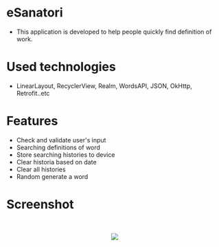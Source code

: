 # eSanatori
- This application is developed to help people quickly find definition of work. <br>
# Used technologies 
- LinearLayout, RecyclerView, Realm, WordsAPI, JSON, OkHttp, Retrofit..etc<br>
# Features
- Check and validate user's input
- Searching definitions of word
- Store searching histories to device
- Clear historia based on date
- Clear all histories 
- Random generate a word<br>
# Screenshot
<br>
<p align="center">
<img src="https://preview.ibb.co/gGxphQ/Screen_Shot_2017_09_01_at_12_49_51_AM.png"  />
</p>




